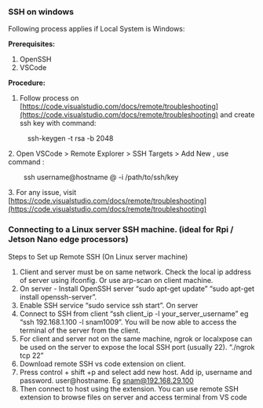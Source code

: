 ### SSH on windows
Following process applies if Local System is Windows:  
  
**Prerequisites:**  
  
1. OpenSSH  
2. VSCode  
  
**Procedure:**  
  
1. Follow process on [https://code.visualstudio.com/docs/remote/troubleshooting](https://code.visualstudio.com/docs/remote/troubleshooting) and create ssh key with command:  
  
          ssh-keygen -t rsa -b 2048  
  
2\. Open VSCode > Remote Explorer > SSH Targets > Add New , use command :   
  
        ssh username@hostname @ -i /path/to/ssh/key   
  
3\. For any issue, visit [https://code.visualstudio.com/docs/remote/troubleshooting](https://code.visualstudio.com/docs/remote/troubleshooting)


### Connecting to a Linux server SSH machine. (ideal for Rpi / Jetson Nano edge processors)

Steps to Set up Remote SSH (On Linux server machine) 
1. Client and server must be on same network. Check the local ip address of server using ifconfig. Or use arp-scan on client machine.
2. On server - Install OpenSSH server “sudo apt-get update” “sudo apt-get install openssh-server”. 
3. Enable SSH service “sudo service ssh start”. On server
4. Connect to SSH from client “ssh client_ip -l your_server_username” eg “ssh 192.168.1.100 -l snam1009”.  You will be now able to access the terminal of the server from the client.
5. For client and server not on the same machine, ngrok or localxpose can be used on the server to expose the local SSH port (usually 22). “./ngrok tcp 22” 
6. Download remote SSH vs code extension on client.
7. Press control + shift +p and select add new host. Add ip, username and password. user@hostname. Eg snam@192.168.29.100
8. Then connect to host using the extension. You can use remote SSH extension to browse files on server and access terminal from VS code


